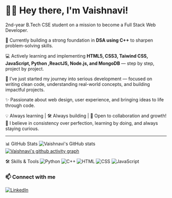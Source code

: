 # 👩‍💻 Hey there, I'm Vaishnavi!

2nd-year B.Tech CSE student on a mission to become a Full Stack Web Developer.

🌱 Currently building a strong foundation in **DSA using C++** to sharpen problem-solving skills.

💻 Actively learning and implementing **HTML5, CSS3, Taiwind CSS, JavaScript, Python ,ReactJS, Node.js, and MongoDB** — step by step, project by project.

🚀 I’ve just started my journey into serious development — focused on writing clean code, understanding real-world concepts, and building impactful projects.

✨ Passionate about web design, user experience, and bringing ideas to life through code.

💡 Always learning | 🛠️ Always building | 🤝 Open to collaboration and growth!
🧠 I believe in consistency over perfection, learning by doing, and always staying curious.


---

 📊 GitHub Stats ![Vaishnavi's GitHub stats](https://github-readme-stats.vercel.app/api?username=Vaishnavi09099&show_icons=true&theme=radical) 
 [![Vaishnavi's github activity graph](https://github-readme-activity-graph.vercel.app/graph?username=Vaishnavi09099&bg_color=0d1117&color=7fdbca&line=00ff00&point=ffffff&area=true&hide_border=true)](https://github.com/ashutosh00710/github-readme-activity-graph) 

🛠️ Skills & Tools ![Python](https://img.shields.io/badge/Python-3776AB?style=for-the-badge&logo=python&logoColor=white) ![C++](https://img.shields.io/badge/C++-00599C?style=for-the-badge&logo=c%2B%2B&logoColor=white) ![HTML](https://img.shields.io/badge/HTML5-E34F26?style=for-the-badge&logo=html5&logoColor=white) ![CSS](https://img.shields.io/badge/CSS3-1572B6?style=for-the-badge&logo=css3&logoColor=white) ![JavaScript](https://img.shields.io/badge/JavaScript-323330?style=for-the-badge&logo=javascript&logoColor=F7DF1E)
### 📫 Connect with me

[![LinkedIn](https://img.shields.io/badge/LinkedIn-blue?logo=linkedin&style=for-the-badge)](https://www.linkedin.com/in/vaishnavi-rajawat-a22552362)

<!--
**Vaishnavi09099/Vaishnavi09099** is a ✨ _special_ ✨ repository because its `README.md` (this file) appears on your GitHub profile.

Here are some ideas to get you started:

- 🔭 I’m currently working on ...
- 🌱 I’m currently learning ...
- 👯 I’m looking to collaborate on ...
- 🤔 I’m looking for help with ...
- 💬 Ask me about ...
- 📫 How to reach me: ...
- 😄 Pronouns: ...
- ⚡ Fun fact: ...
-->
